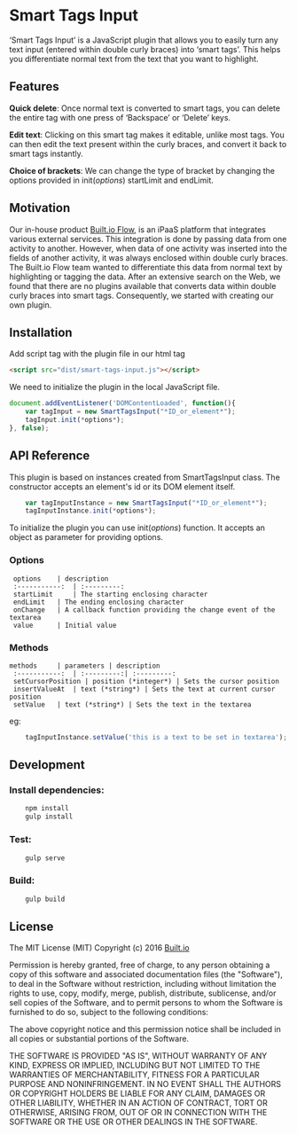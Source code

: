 # Smart Tags Input

‘Smart Tags Input’ is a JavaScript plugin that allows you to easily turn any text input (entered within double curly braces) into ‘smart tags’. This helps you differentiate normal text from the text that you want to highlight. 

## Features 

**Quick delete**: Once normal text is converted to smart tags, you can delete the entire tag with one press of ‘Backspace’ or ‘Delete’ keys. 

**Edit text**: Clicking on this smart tag makes it editable, unlike most tags. You can then edit the text present within the curly braces, and convert it back to smart tags instantly. 

**Choice of brackets**: We can change the type of bracket by changing the options provided in init(*options*) startLimit and endLimit. 
## Motivation
Our in-house product [Built.io Flow](https://www.built.io/products/flow/overview), is an iPaaS platform that integrates various external services. This integration is done by passing data from one activity to another. However, when data of one activity was inserted into the fields of another activity, it was always enclosed within double curly braces. The Built.io Flow team wanted to differentiate this data from normal text by highlighting or tagging the data. After an extensive search on the Web, we found that there are no plugins available that converts data within double curly braces into smart tags. Consequently, we started with creating our own plugin.  

## Installation

Add script tag with the plugin file in our html <head> tag

```html
<script src="dist/smart-tags-input.js"></script>
```

We need to initialize the plugin in the local JavaScript file.

```js
document.addEventListener('DOMContentLoaded', function(){
	var tagInput = new SmartTagsInput("*ID_or_element*");
	tagInput.init(*options*);
}, false);
```

## API Reference

This plugin is based on instances created from SmartTagsInput class. The constructor accepts an element's id or its DOM element itself.
```js
	var tagInputInstance = new SmartTagsInput("*ID_or_element*");
	tagInputInstance.init(*options*);
```	
To initialize the plugin you can use init(*options*) function. It accepts an object as parameter for providing options.
### Options

	 options 	| description 
	 :-----------: 	| :---------: 
	 startLimit 	| The starting enclosing character
	 endLimit 	| The ending enclosing character
	 onChange	| A callback function providing the change event of the textarea
	 value		| Initial value
	 
### Methods
	
	methods 	| parameters | description 
	 :-----------: 	| :---------:| :---------: 
	 setCursorPosition | position (*integer*) | Sets the cursor position
	 insertValueAt 	| text (*string*) | Sets the text at current cursor position
	 setValue 	| text (*string*) | Sets the text in the textarea

eg:
```js
	tagInputInstance.setValue('this is a text to be set in textarea');
```

## Development

### Install dependencies:
```js
	npm install
	gulp install
```
### Test:
```js
	gulp serve
```
### Build:
```js
	gulp build
```

## License

The MIT License (MIT)
Copyright (c) 2016 [Built.io](https://www.built.io/) 

Permission is hereby granted, free of charge, to any person obtaining a copy of this software and associated documentation files (the "Software"), to deal in the Software without restriction, including without limitation the rights to use, copy, modify, merge, publish, distribute, sublicense, and/or sell copies of the Software, and to permit persons to whom the Software is furnished to do so, subject to the following conditions:

The above copyright notice and this permission notice shall be included in all copies or substantial portions of the Software.

THE SOFTWARE IS PROVIDED "AS IS", WITHOUT WARRANTY OF ANY KIND, EXPRESS OR IMPLIED, INCLUDING BUT NOT LIMITED TO THE WARRANTIES OF MERCHANTABILITY, FITNESS FOR A PARTICULAR PURPOSE AND NONINFRINGEMENT. IN NO EVENT SHALL THE AUTHORS OR COPYRIGHT HOLDERS BE LIABLE FOR ANY CLAIM, DAMAGES OR OTHER LIABILITY, WHETHER IN AN ACTION OF CONTRACT, TORT OR OTHERWISE, ARISING FROM, OUT OF OR IN CONNECTION WITH THE SOFTWARE OR THE USE OR OTHER DEALINGS IN THE SOFTWARE.
